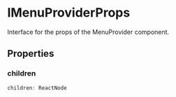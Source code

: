 # IMenuProviderProps

Interface for the props of the MenuProvider component.

## Properties

### children

```ts
children: ReactNode
```
